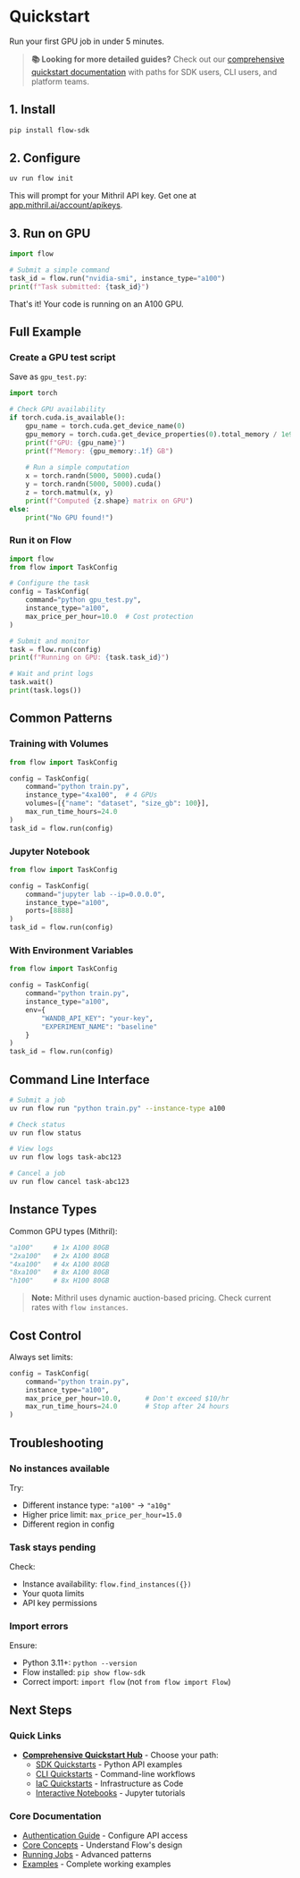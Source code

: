 # Quickstart

Run your first GPU job in under 5 minutes.

> **📚 Looking for more detailed guides?** Check out our [comprehensive quickstart documentation](../quickstart/index.md) with paths for SDK users, CLI users, and platform teams.

## 1. Install

```bash
pip install flow-sdk
```

## 2. Configure

```bash
uv run flow init
```

This will prompt for your Mithril API key. Get one at [app.mithril.ai/account/apikeys](https://app.mithril.ai/account/apikeys).

## 3. Run on GPU

```python
import flow

# Submit a simple command
task_id = flow.run("nvidia-smi", instance_type="a100")
print(f"Task submitted: {task_id}")
```

That's it! Your code is running on an A100 GPU.

## Full Example

### Create a GPU test script

Save as `gpu_test.py`:

```python
import torch

# Check GPU availability
if torch.cuda.is_available():
    gpu_name = torch.cuda.get_device_name(0)
    gpu_memory = torch.cuda.get_device_properties(0).total_memory / 1e9
    print(f"GPU: {gpu_name}")
    print(f"Memory: {gpu_memory:.1f} GB")
    
    # Run a simple computation
    x = torch.randn(5000, 5000).cuda()
    y = torch.randn(5000, 5000).cuda()
    z = torch.matmul(x, y)
    print(f"Computed {z.shape} matrix on GPU")
else:
    print("No GPU found!")
```

### Run it on Flow

```python
import flow
from flow import TaskConfig

# Configure the task
config = TaskConfig(
    command="python gpu_test.py",
    instance_type="a100",
    max_price_per_hour=10.0  # Cost protection
)

# Submit and monitor
task = flow.run(config)
print(f"Running on GPU: {task.task_id}")

# Wait and print logs
task.wait()
print(task.logs())
```

## Common Patterns

### Training with Volumes

```python
from flow import TaskConfig

config = TaskConfig(
    command="python train.py",
    instance_type="4xa100",  # 4 GPUs
    volumes=[{"name": "dataset", "size_gb": 100}],
    max_run_time_hours=24.0
)
task_id = flow.run(config)
```

### Jupyter Notebook

```python
from flow import TaskConfig

config = TaskConfig(
    command="jupyter lab --ip=0.0.0.0",
    instance_type="a100",
    ports=[8888]
)
task_id = flow.run(config)
```

### With Environment Variables

```python
from flow import TaskConfig

config = TaskConfig(
    command="python train.py",
    instance_type="a100",
    env={
        "WANDB_API_KEY": "your-key",
        "EXPERIMENT_NAME": "baseline"
    }
)
task_id = flow.run(config)
```

## Command Line Interface

```bash
# Submit a job
uv run flow run "python train.py" --instance-type a100

# Check status
uv run flow status

# View logs
uv run flow logs task-abc123

# Cancel a job
uv run flow cancel task-abc123
```

## Instance Types

Common GPU types (Mithril):

```python
"a100"     # 1x A100 80GB
"2xa100"   # 2x A100 80GB
"4xa100"   # 4x A100 80GB
"8xa100"   # 8x A100 80GB
"h100"     # 8x H100 80GB
```

> **Note:** Mithril uses dynamic auction-based pricing. Check current rates with `flow instances`.

## Cost Control

Always set limits:

```python
config = TaskConfig(
    command="python train.py",
    instance_type="a100",
    max_price_per_hour=10.0,      # Don't exceed $10/hr
    max_run_time_hours=24.0       # Stop after 24 hours
)
```

## Troubleshooting

### No instances available

Try:
- Different instance type: `"a100"` → `"a10g"`
- Higher price limit: `max_price_per_hour=15.0`
- Different region in config

### Task stays pending

Check:
- Instance availability: `flow.find_instances({})`
- Your quota limits
- API key permissions

### Import errors

Ensure:
- Python 3.11+: `python --version`
- Flow installed: `pip show flow-sdk`
- Correct import: `import flow` (not `from flow import Flow`)

## Next Steps

### Quick Links
- **[Comprehensive Quickstart Hub](../quickstart/index.md)** - Choose your path:
  - [SDK Quickstarts](../quickstart/sdk/inference.md) - Python API examples
  - [CLI Quickstarts](../quickstart/cli/inference.md) - Command-line workflows
  - [IaC Quickstarts](../quickstart/iac/terraform.md) - Infrastructure as Code
  - [Interactive Notebooks](../quickstart/notebook/getting-started.ipynb) - Jupyter tutorials

### Core Documentation
- [Authentication Guide](authentication.md) - Configure API access
- [Core Concepts](core-concepts.md) - Understand Flow's design
- [Running Jobs](../guides/running-jobs.md) - Advanced patterns
- [Examples](../../examples/) - Complete working examples